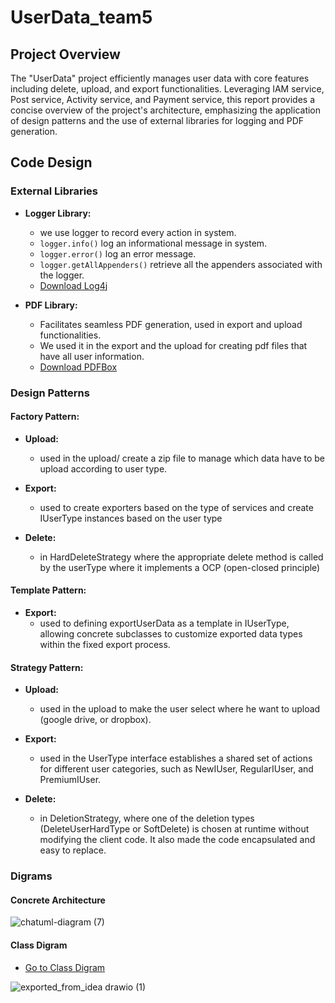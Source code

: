# UserData_team5

## Project Overview

The "UserData" project efficiently manages user data with core features including delete, upload, and export functionalities. Leveraging IAM service, Post service, Activity service, and Payment service, this report provides a concise overview of the project's architecture, emphasizing the application of design patterns and the use of external libraries for logging and PDF generation.

## Code Design

### External Libraries

- **Logger Library:**
  - we use  logger to record every action in system.
  - `logger.info()` log an informational message in system.
  - `logger.error()` log an error message.
  - `logger.getAllAppenders()` retrieve all the appenders associated with the logger.
  - [Download Log4j](https://www.apache.org/dyn/closer.cgi/logging/log4j/1.2.17/log4j-1.2.17.zip)

- **PDF Library:**
  - Facilitates seamless PDF generation, used in export and upload functionalities.
  - We used it in the export and the upload for creating pdf files that have all user information.
  - [Download PDFBox](https://www.apache.org/dyn/closer.lua/pdfbox/3.0.1/pdfbox-app-3.0.1.jar)

### Design Patterns

#### Factory Pattern:

- **Upload:**
  - used in the upload/ create a zip file to manage which data have to be upload according to user type.

- **Export:**
  - used to create exporters based on the type of services and create IUserType instances based on the user type

- **Delete:**
  - in HardDeleteStrategy where the appropriate delete method is called by the userType where it implements a OCP (open-closed principle) 

#### Template Pattern:

- **Export:**
  - used to defining exportUserData as a template in IUserType, allowing concrete subclasses to customize exported data types within the fixed export process. 

#### Strategy Pattern:

- **Upload:**
  - used in the upload to make the user select where he want to upload (google drive, or dropbox).

- **Export:**
  - used in the UserType interface establishes a shared set of actions for different user categories, such as NewIUser, RegularIUser, and PremiumIUser. 

- **Delete:**
  - in DeletionStrategy, where one of the deletion types (DeleteUserHardType or SoftDelete) is chosen at runtime without modifying the client code.
    It also made the code encapsulated and easy to replace.
### Digrams
#### Concrete Architecture
![chatuml-diagram (7)](https://github.com/halaassi/UserData_team5/assets/92643585/a9b13769-b1c4-401a-b837-3ba04001037a)

#### Class Digram 
  - [Go to Class Digram ](https://drive.google.com/file/d/1mZE7ioiMUvjjc3UjM0p5xxO26OpQxIey/view?usp=sharing)

![exported_from_idea drawio (1)](https://github.com/halaassi/UserData_team5/assets/92643585/37d7c201-f7cc-4520-a690-293c6ad9cee1)

